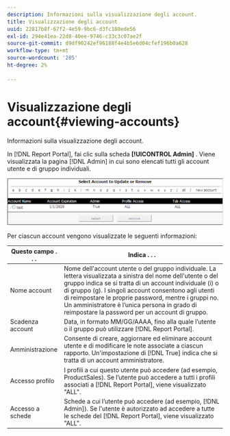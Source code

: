 ```yaml
---
description: Informazioni sulla visualizzazione degli account.
title: Visualizzazione degli account
uuid: 22817b8f-67f2-4e59-9bc6-d3fc180ede56
exl-id: 294e41ea-22d8-40ee-9746-c33c3c07ae2f
source-git-commit: d9df90242ef96188f4e4b5e6d04cfef196b0a628
workflow-type: tm+mt
source-wordcount: '205'
ht-degree: 2%

---
```


# Visualizzazione degli account{#viewing-accounts}

Informazioni sulla visualizzazione degli account.

In [!DNL Report Portal], fai clic sulla scheda **[!UICONTROL Admin]** . Viene visualizzata la pagina [!DNL Admin] in cui sono elencati tutti gli account utente e di gruppo individuali.

![](assets/report_admintag.png)

Per ciascun account vengono visualizzate le seguenti informazioni:

| Questo campo . . . | Indica . . . |
|---|---|
| Nome account | Nome dell&#39;account utente o del gruppo individuale. La lettera visualizzata a sinistra del nome dell&#39;utente o del gruppo indica se si tratta di un account individuale (i) o di gruppo (g). I singoli account consentono agli utenti di reimpostare le proprie password, mentre i gruppi no. Un amministratore è l’unica persona in grado di reimpostare la password per un account di gruppo. |
| Scadenza account | Data, in formato MM/GG/AAAA, fino alla quale l’utente o il gruppo può utilizzare [!DNL Report Portal]. |
| Amministrazione | Consente di creare, aggiornare ed eliminare account utente e di modificare le note associate a ciascun rapporto. Un&#39;impostazione di [!DNL True] indica che si tratta di un account amministratore. |
| Accesso profilo | I profili a cui questo utente può accedere (ad esempio, ProductSales). Se l’utente può accedere a tutti i profili associati a [!DNL Report Portal], viene visualizzato &quot;ALL&quot;. |
| Accesso a schede | Schede a cui l’utente può accedere (ad esempio, [!DNL Admin]). Se l&#39;utente è autorizzato ad accedere a tutte le schede del [!DNL Report Portal], viene visualizzato &quot;ALL&quot;. |
